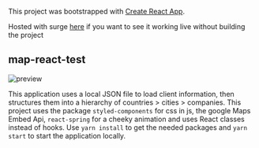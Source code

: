 This project was bootstrapped with [Create React App](https://github.com/facebook/create-react-app).

Hosted with surge [here](https://map-react-test.surge.sh/) if you want to see it working live without building the project

## map-react-test

![preview](https://git-repo-img.s3.eu-west-2.amazonaws.com/map-react-test-2.png)

This application uses a local JSON file to load client information, then structures them into a hierarchy of countries > cities > companies. This project uses the package `styled-components` for css in js, the google Maps Embed Api, `react-spring` for a cheeky animation and uses React classes instead of hooks. Use `yarn install` to get the needed packages and `yarn start` to start the application locally.

